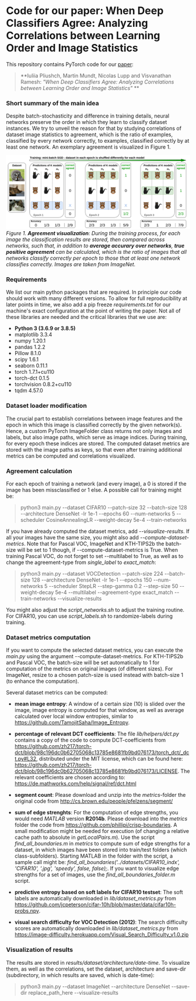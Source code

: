# Code for our paper: When Deep Classifiers Agree: Analyzing Correlations between Learning Order and Image Statistics  

This repository contains PyTorch code for our  [paper](http://to_follow):

> **Iuliia Pliushch, Martin Mundt, Nicolas Lupp and Visvanathan Ramesh:
> *"When Deep Classifiers Agree: Analyzing Correlations between Learning Order and Image Statistics"*
> **

### Short summary of the main idea

Despite batch-stochasticity and difference in training details, neural networks preserve the order in which they learn to classify dataset instances. We try to unveil the reason for that by studying correlations of dataset image statistics to agreement, which is the ratio of examples, classified by every network correctly, to examples, classified correctly by at least one network. An exemplary agreement is visualized in Figure 1.

![](gfx/agreement.png)
*Figure 1. **Agreement visualization**: During the training process, for each image the classification results are stored, then compared across networks, such that, in addition to **average accurary over networks**, **true positive agreement** can be calculated, which is the ratio of images that all networks classify correctly per epoch to those that at least one network classifies correctly. Images are taken from ImageNet.*

### Requirements

We list our main python packages that are required. In principle our code should work with many different versions. To allow for full reproducibility at later points in time, we also add a pip freeze *requirements.txt* for our machine's exact configuration at the point of writing the paper. Not all of these libraries are needed and the critical libraries that we use are:

* **Python 3 (3.6.9 or 3.8.5)**
* matplotlib 3.3.4
* numpy 1.20.1
* pandas 1.2.2
* Pillow 8.1.0
* scipy 1.6.1
* seaborn 0.11.1
* torch 1.7.1+cu110
* torch-dct 0.1.5
* torchvision 0.8.2+cu110
* tqdm 4.57.0

### Dataset loader modification

The crucial part to establish correlations between image features and the epoch in which this image is classified correctly by the given network(s). Hence, a custom PyTorch ImageFolder class returns not only images and labels, but also image paths, which serve as image indices. During training, for every epoch these indices are stored. The computed dataset metrics are stored with the image paths as keys, so that even after training additional metrics can be computed and correlations visualized.

### Agreement calculation

For each epoch of training a network (and every image), a 0 is stored if the image has been missclassified or 1 else. A possible call for training might be:

> python3 main.py --dataset CIFAR10 --patch-size 32 --batch-size 128 --architecture DenseNet -lr 1e-1 --epochs 60 --num-networks 5 --scheduler CosineAnnealingLR --weight-decay 5e-4 --train-networks

If you have already computed the dataset metrics, add *--visualize-results*. If all your images have the same size, you might also add *--compute-dataset-metrics*. Note that for Pascal VOC, ImageNet and KTH-TIPS2b the batch-size will be set to 1 though, if --compute-dataset-metrics is True.
When training Pascal VOC, do not forget to set --multilabel to True, as well as to change the agreement-type from *single_label* to *exact_match*:

> python3 main.py --dataset VOCDetection --patch-size 224 --batch-size 128 --architecture DenseNet -lr 1e-1 --epochs 150 --num-networks 5 --scheduler StepLR --step-gamma 0.2 --step-size 50 --weight-decay 5e-4 --multilabel --agreement-type exact_match --train-networks --visualize-results

You might also adjust the *script_networks.sh* to adjust the training routine. For CIFAR10, you can use *script_labels.sh* to randomize-labels during training.

### Dataset metrics computation

If you want to compute the selected dataset metrics, you can execute the *main.py* using the argument --compute-dataset-metrics. For KTH-TIPS2b and Pascal VOC, the batch-size will be set automatically to 1 for computation of the metrics on original images (of different sizes). For ImageNet, resize to a chosen patch-size is used instead with batch-size 1 (to enhance the computation).

Several dataset metrics can be computed:
- **mean image entropy**: A window of a certain size (10) is slided over the image, image entropy is computed for that window, as well as average calculated over local window entropies, similar to <https://github.com/TamojitSaha/Image_Entropy>.
- **percentage of relevant DCT coefficients**: The file *lib/helpers/dct.py* contains a copy of the code to compute DCT-coefficients from <https://github.com/zh217/torch-dct/blob/98c196dc0b62705068c13785e8681fb9bd076173/torch_dct/_dct.py#L32>, distributed under the MIT license, which can be found here: <https://github.com/zh217/torch-dct/blob/98c196dc0b62705068c13785e8681fb9bd076173/LICENSE>. The relevant coefficients are chosen according to: <https://de.mathworks.com/help/signal/ref/dct.html>
- **segment count**: Please download and unzip into the *metrics*-folder the original code from  <http://cs.brown.edu/people/pfelzens/segment/>
- **sum of edge strenghts**: For the computation of edge strengths, you would need *MATLAB* version **R2014b**. Please download into the *metrics* folder the code from <https://github.com/phillipi/crisp-boundaries>. A small modification might be needed for execution (of changing a relative cache path to absolute in *getLocalPairs.m*). Use the script *find_all_boundaries.m* in *metrics* to compute sum of edge strengths for a dataset, in which images have been stored into train/test folders (which class-subfolders). Starting MATLAB in the folder with the script, a sample call might be: *find_all_boundaries('../datasets/CIFAR10_indx', 'CIFAR10', '.jpg', 'speedy', false, false);*. If you want to visualize edge strengths for a set of images, use the *find_all_boundaries_folder.m* script.

- **predictive entropy based on soft labels for CIFAR10 testset**: The soft labels are automatically downloaded in *lib/dataset_metrics.py* from <https://github.com/jcpeterson/cifar-10h/blob/master/data/cifar10h-probs.npy>.
- **visual search difficulty for VOC Detection (2012)**:  The search difficulty scores are automatically downloaded in *lib/dataset_metrics.py* from <https://image-difficulty.herokuapp.com/Visual_Search_Difficulty_v1.0.zip>

### Visualization of results

The results are stored in *results/dataset/architecture/date-time*. To visualize them, as well as the correlations, set the dataset, architecture and save-dir (subdirectory, in which results are saved, which is date-time):

> python3 main.py --dataset ImageNet --architecture DenseNet --save-dir replace_path_here --visualize-results
